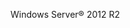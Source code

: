<Token xmlns:xlink="http://www.w3.org/1999/xlink">Windows Server® 2012 R2</Token>

<!--HONumber=Apr16_HO1-->



